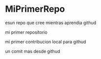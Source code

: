 # MiPrimerRepo
esun repo que cree mientras aprendia githud

mi primer repositorio

mi primer contribucion local para githud

un comit mas desde githud
